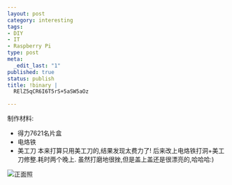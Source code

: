 ```yaml
--- 
layout: post
category: interesting
tags: 
- DIY
- IT
- Raspberry Pi
type: post
meta: 
  _edit_last: "1"
published: true
status: publish
title: !binary |
  RElZ5qCR6I6T5rS+5aSW5aOz

---
```

制作材料:
* 得力7621名片盒
* 电烙铁
* 美工刀
本来打算只用美工刀的,结果发现太费力了!
后来改上电烙铁打洞+美工刀修整.耗时两个晚上.
虽然打磨地很挫,但是盖上盖还是很漂亮的,哈哈哈:)

<img src="http://img.bianbian.me/blog/201208/front.jpg" alt="正面照" />
